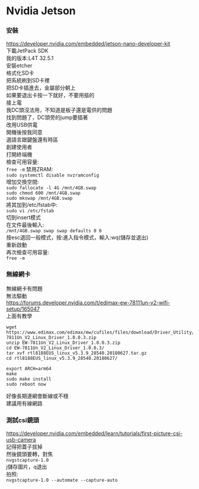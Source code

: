 # Nvidia Jetson
### 安裝
https://developer.nvidia.com/embedded/jetson-nano-developer-kit  
下載JetPack SDK  
我的版本:L4T 32.5.1  
安裝etcher  
格式化SD卡  
把系統刷到SD卡裡  
把SD卡插進去，金屬部分朝上  
如果要退出卡按一下就好，不要用摳的  
接上電  
我DC頭沒法用，不知道是板子還是電供的問題  
找到問題了，DC頭旁的jump要插著  
改用USB供電  
開機後按我同意  
選語言跟鍵盤還有時區  
創建使用者  
打開終端機  
檢查可用容量:  
```free -m```
禁用ZRAM:  
    ```sudo systemctl disable nvzramconfig```  
增加交換空間:  
    ```sudo fallocate -l 4G /mnt/4GB.swap```  
    ```sudo chmod 600 /mnt/4GB.swap```  
    ```sudo mkswap /mnt/4GB.swap```  
將其加到/etc/fstab中:  
    ```sudo vi /etc/fstab```  
切到insert模式  
在文件最後輸入:  
    ```/mnt/4GB.swap swap swap defaults 0 0```  
按esc退回一般模式，按:進入指令模式，輸入:wq(儲存並退出)  
重新啟動  
再次檢查可用容量:  
    ```free -m```

### 無線網卡
無線網卡有問題  
無法驅動  
https://forums.developer.nvidia.com/t/edimax-ew-78111un-v2-wifi-setup/165047  
上面有教學
```  
wget https://www.edimax.com/edimax/mw/cufiles/files/download/Driver_Utility/EW-7811Un_V2_Linux_Driver_1.0.0.3.zip
unzip EW-7811Un_V2_Linux_Driver_1.0.0.3.zip 
cd EW-7811Un_V2_Linux_Driver_1.0.0.3/
tar xvf rtl8188EUS_linux_v5.3.9_28540.20180627.tar.gz 
cd rtl8188EUS_linux_v5.3.9_28540.20180627/

export ARCH=arm64
make
sudo make install
sudo reboot now
```
好像長期連網會斷線或不穩  
建議用有線網路  

### 測試csi鏡頭  
https://developer.nvidia.com/embedded/learn/tutorials/first-picture-csi-usb-camera  
記得把蓋子拔掉  
然後鏡頭要轉，對焦  
    ```nvgstcapture-1.0```  
j儲存圖片，q退出  
拍照:  
    ```nvgstcapture-1.0 --automate --capture-auto```



